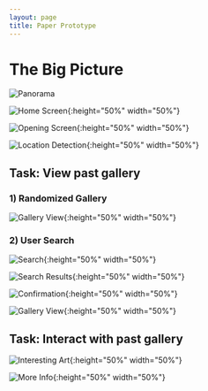 ```yaml
---
layout: page
title: Paper Prototype
---
```


# The Big Picture
![Panorama](gallery_panorama.jpg)



![Home Screen](home_screen.jpg){:height="50%" width="50%"}


![Opening Screen](opening_screen.jpg){:height="50%" width="50%"}


![Location Detection](location_notification.jpg){:height="50%" width="50%"}



## Task: View past gallery

### 1) Randomized Gallery

![Gallery View](view_gallery.jpg){:height="50%" width="50%"}

### 2) User Search

![Search](search_categories.jpg){:height="50%" width="50%"}

![Search Results](search_results.jpg){:height="50%" width="50%"}

![Confirmation](confirmation.jpg){:height="50%" width="50%"}

![Gallery View](view_gallery.jpg){:height="50%" width="50%"}


## Task: Interact with past gallery

![Interesting Art](info_bubbles.jpg){:height="50%" width="50%"}

![More Info](more_info.jpg){:height="50%" width="50%"}
